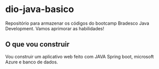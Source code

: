 # dio-java-basico
Repositório para armazenar os códigos do bootcamp Bradesco Java Development. Vamos aprimorar as habilidades!

## O que vou construir
Vou construir um aplicativo web feito com JAVA Spring boot, microsoft Azure e banco de dados.
